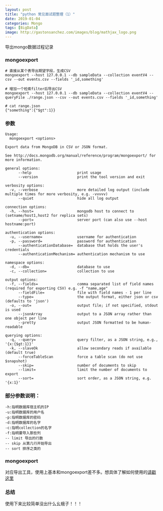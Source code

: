 ```yaml
---
layout: post
title: "python 常见面试题整理（1）"
date: 2019-01-04
categories: Mongo
tags: [BigData]
image: http://gastonsanchez.com/images/blog/mathjax_logo.png
---
```

导出mongo数据过程记录
<!-- more -->
### mongoexport
    
    # 直接从某个表导出期望字段，生成CSV
    mongoexport --host 127.0.0.1 --db sampleData --collection eventV4 --csv --out events.csv --fields '_id,something'
    
    # 增加一个检索filter后导出CSV
    mongoexport --host 127.0.0.1 --db sampleData --collection eventV4 --queryFile ./range.json --csv --out events.csv --fields '_id,something'
    
    # cat range.json
    {"something":{"$gt":1}}

### 参数
    Usage:
      mongoexport <options>
    
    Export data from MongoDB in CSV or JSON format.
    
    See http://docs.mongodb.org/manual/reference/program/mongoexport/ for more information.
    
    general options:
          --help                     print usage
          --version                  print the tool version and exit
    
    verbosity options:
      -v, --verbose                  more detailed log output (include multiple times for more verbosity, e.g. -vvvvv)
          --quiet                    hide all log output
    
    connection options:
      -h, --host=                    mongodb host to connect to (setname/host1,host2 for replica sets)
          --port=                    server port (can also use --host hostname:port)
    
    authentication options:
      -u, --username=                username for authentication
      -p, --password=                password for authentication
          --authenticationDatabase=  database that holds the user's credentials
          --authenticationMechanism= authentication mechanism to use
    
    namespace options:
      -d, --db=                      database to use
      -c, --collection=              collection to use
    
    output options:
      -f, --fields=                  comma separated list of field names (required for exporting CSV) e.g. -f "name,age"
          --fieldFile=               file with field names - 1 per line
          --type=                    the output format, either json or csv (defaults to 'json')
      -o, --out=                     output file; if not specified, stdout is used
          --jsonArray                output to a JSON array rather than one object per line
          --pretty                   output JSON formatted to be human-readable
    
    querying options:
      -q, --query=                   query filter, as a JSON string, e.g., '{x:{$gt:1}}'
      -k, --slaveOk                  allow secondary reads if available (default true)
          --forceTableScan           force a table scan (do not use $snapshot)
          --skip=                    number of documents to skip
          --limit=                   limit the number of documents to export
          --sort=                    sort order, as a JSON string, e.g. '{x:1}'

### 部分参数说明：
    -h:指明数据库宿主机的IP  
    -u:指明数据库的用户名
    -p:指明数据库的密码
    -d:指明数据库的名字
    -c:指明collection的名字
    -f:指明要导入那些列
    -- limit 导出的行数
    -- skip 从第几行开始导出
    -- sort 排序之类的

### mongoexport
对应导出工具，使用上基本和mongoexport差不多。想具体了解如何使用的[请戳这里](https://www.cnblogs.com/limingluzhu/p/4323146.html)

### 总结
使用下来比较简单没出什么幺蛾子！！！
